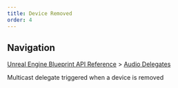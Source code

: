 ```yaml
---
title: Device Removed
order: 4
---
```

## Navigation

[Unreal Engine Blueprint API Reference](https://dev.epicgames.com/documentation/en-us/unreal-engine/BlueprintAPI) > [Audio Delegates](https://dev.epicgames.com/documentation/en-us/unreal-engine/BlueprintAPI/AudioDelegates)

Multicast delegate triggered when a device is removed
